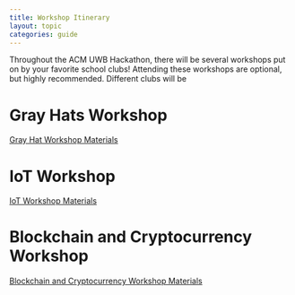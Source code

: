 ```yaml
---
title: Workshop Itinerary
layout: topic
categories: guide
---
```


Throughout the ACM UWB Hackathon, there will be several
workshops put on by your favorite school clubs! Attending these
workshops are optional, but highly recommended. Different clubs
will be 

# Gray Hats Workshop

[Gray Hat Workshop Materials][grayhats-workshop]

# IoT Workshop

[IoT Workshop Materials][iot-workshop]

# Blockchain and Cryptocurrency Workshop

[Blockchain and Cryptocurrency Workshop Materials][iot-workshop]

[iot-workshop]: https://github.com/YoSoup/IoT-sensor-workshop
[grayhats-workshop]: https://github.com/WiredTurtle/Slacked
[block-workshop]: https://github.com/Marktc1993/Hackathon-Blockchain-Tutorial
